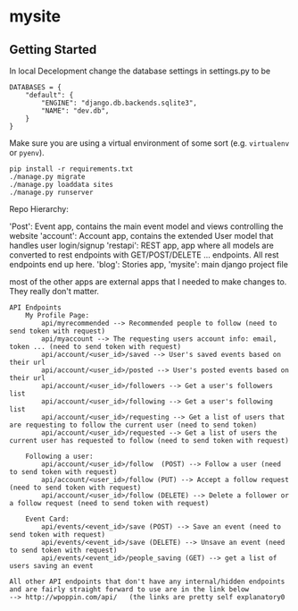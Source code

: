 
# mysite

## Getting Started

In local Decelopment change the database settings in settings.py to be

```
DATABASES = {
    "default": {
        "ENGINE": "django.db.backends.sqlite3",
        "NAME": "dev.db",
    }
}
```

Make sure you are using a virtual environment of some sort (e.g. `virtualenv` or
`pyenv`).


```
pip install -r requirements.txt
./manage.py migrate
./manage.py loaddata sites
./manage.py runserver
```

Repo Hierarchy:

'Post': Event app, contains the main event model and views controlling the website
'account': Account app, contains the extended User model that handles user login/signup
'restapi': REST app, app where all models are converted to rest endpoints with GET/POST/DELETE ... endpoints. All rest endpoints end up here.
'blog': Stories app, 
'mysite': main django project file

most of the other apps are external apps that I needed to make changes to. They really don't matter.


```
API Endpoints
    My Profile Page:
        api/myrecommended --> Recommended people to follow (need to send token with request)
        api/myaccount --> The requesting users account info: email, token ... (need to send token with request)
        api/account/<user_id>/saved --> User's saved events based on their url
        api/account/<user_id>/posted --> User's posted events based on their url
        api/account/<user_id>/followers --> Get a user's followers list
        api/account/<user_id>/following --> Get a user's following list 
        api/account/<user_id>/requesting --> Get a list of users that are requesting to follow the current user (need to send token)
        api/account/<user_id>/requested --> Get a list of users the current user has requested to follow (need to send token with request)
    
    Following a user:
        api/account/<user_id>/follow  (POST) --> Follow a user (need to send token with request)
        api/account/<user_id>/follow (PUT) --> Accept a follow request (need to send token with request)
        api/account/<user_id>/follow (DELETE) --> Delete a follower or a follow request (need to send token with request)
    
    Event Card:
        api/events/<event_id>/save (POST) --> Save an event (need to send token with request)
        api/events/<event_id>/save (DELETE) --> Unsave an event (need to send token with request)
        api/events/<event_id>/people_saving (GET) --> get a list of users saving an event
        
All other API endpoints that don't have any internal/hidden endpoints and are fairly straight forward to use are in the link below
--> http://wpoppin.com/api/   (the links are pretty self explanatory0
```


